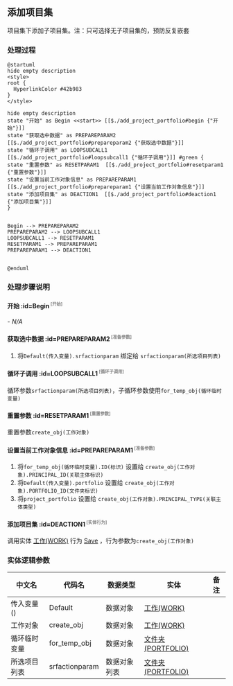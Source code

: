 ## 添加项目集 <!-- {docsify-ignore-all} -->

   项目集下添加子项目集。注：只可选择无子项目集的，预防反复嵌套

### 处理过程

```plantuml
@startuml
hide empty description
<style>
root {
  HyperlinkColor #42b983
}
</style>

hide empty description
state "开始" as Begin <<start>> [[$./add_project_portfolio#begin {"开始"}]]
state "获取选中数据" as PREPAREPARAM2  [[$./add_project_portfolio#prepareparam2 {"获取选中数据"}]]
state "循环子调用" as LOOPSUBCALL1  [[$./add_project_portfolio#loopsubcall1 {"循环子调用"}]] #green {
state "重置参数" as RESETPARAM1  [[$./add_project_portfolio#resetparam1 {"重置参数"}]]
state "设置当前工作对象信息" as PREPAREPARAM1  [[$./add_project_portfolio#prepareparam1 {"设置当前工作对象信息"}]]
state "添加项目集" as DEACTION1  [[$./add_project_portfolio#deaction1 {"添加项目集"}]]
}


Begin --> PREPAREPARAM2
PREPAREPARAM2 --> LOOPSUBCALL1
LOOPSUBCALL1 --> RESETPARAM1
RESETPARAM1 --> PREPAREPARAM1
PREPAREPARAM1 --> DEACTION1


@enduml
```


### 处理步骤说明

#### 开始 :id=Begin<sup class="footnote-symbol"> <font color=gray size=1>[开始]</font></sup>



*- N/A*
#### 获取选中数据 :id=PREPAREPARAM2<sup class="footnote-symbol"> <font color=gray size=1>[准备参数]</font></sup>



1. 将`Default(传入变量).srfactionparam` 绑定给  `srfactionparam(所选项目列表)`

#### 循环子调用 :id=LOOPSUBCALL1<sup class="footnote-symbol"> <font color=gray size=1>[循环子调用]</font></sup>



循环参数`srfactionparam(所选项目列表)`，子循环参数使用`for_temp_obj(循环临时变量)`
#### 重置参数 :id=RESETPARAM1<sup class="footnote-symbol"> <font color=gray size=1>[重置参数]</font></sup>



重置参数```create_obj(工作对象)```
#### 设置当前工作对象信息 :id=PREPAREPARAM1<sup class="footnote-symbol"> <font color=gray size=1>[准备参数]</font></sup>



1. 将`for_temp_obj(循环临时变量).ID(标识)` 设置给  `create_obj(工作对象).PRINCIPAL_ID(关联主体标识)`
2. 将`Default(传入变量).portfolio` 设置给  `create_obj(工作对象).PORTFOLIO_ID(文件夹标识)`
3. 将`project_portfolio` 设置给  `create_obj(工作对象).PRINCIPAL_TYPE(关联主体类型)`

#### 添加项目集 :id=DEACTION1<sup class="footnote-symbol"> <font color=gray size=1>[实体行为]</font></sup>



调用实体 [工作(WORK)](module/Base/work.md) 行为 [Save](module/Base/work#行为) ，行为参数为`create_obj(工作对象)`



### 实体逻辑参数

|    中文名   |    代码名    |  数据类型    |  实体   |备注 |
| --------| --------| -------- | -------- | --------   |
|传入变量(<i class="fa fa-check"/></i>)|Default|数据对象|[工作(WORK)](module/Base/work.md)||
|工作对象|create_obj|数据对象|[工作(WORK)](module/Base/work.md)||
|循环临时变量|for_temp_obj|数据对象|[文件夹(PORTFOLIO)](module/Base/portfolio.md)||
|所选项目列表|srfactionparam|数据对象列表|[文件夹(PORTFOLIO)](module/Base/portfolio.md)||

